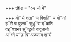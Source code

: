 +++
title = "०२ यो मे"

+++
यो᳓ मे शता᳓ च विंशतिं᳓ च गो᳓नां  
ह᳓री च युक्ता᳓ सुधु᳓रा द᳓दाति  
वइ᳓श्वानर सु᳓ष्टुतो वावृधानो  
अ᳓ग्ने य᳓छ त्रि᳓अरुणाय श᳓र्म